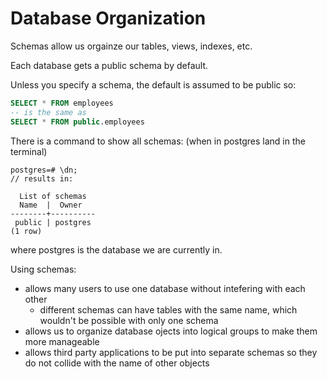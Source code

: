 # Database Organization

Schemas allow us orgainze our tables, views, indexes, etc.

Each database gets a public schema by default.

Unless you specify a schema, the default is assumed to be public so:

```sql
SELECT * FROM employees
-- is the same as
SELECT * FROM public.employees
```

There is a command to show all schemas:
(when in postgres land in the terminal)
```node
postgres=# \dn;
// results in:

  List of schemas
  Name  |  Owner   
--------+----------
 public | postgres
(1 row)
```
where postgres is the database we are currently in.

Using schemas:
- allows many users to use one database without intefering with each other
  - different schemas can have tables with the same name, which wouldn't be possible with only one schema
- allows us to organize database ojects into logical groups to make them more manageable
- allows third party applications to be put into separate schemas so they do not collide with the name of other objects